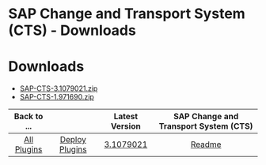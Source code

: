 
SAP Change and Transport System (CTS) - Downloads
=================================================

# Downloads

- [SAP-CTS-3.1079021.zip](https://raw.githubusercontent.com/UrbanCode/IBM-UCD-PLUGINS/main/files/SAP-CTS/SAP-CTS-3.1079021.zip)
- [SAP-CTS-1.971690.zip](https://raw.githubusercontent.com/UrbanCode/IBM-UCD-PLUGINS/main/files/SAP-CTS/SAP-CTS-1.971690.zip)

|Back to ...||Latest Version|SAP Change and Transport System (CTS) |
| :---: | :---: | :---: | :---: |
|[All Plugins](../../index.md)|[Deploy Plugins](../README.md)|[3.1079021](https://raw.githubusercontent.com/UrbanCode/IBM-UCD-PLUGINS/main/files/SAP-CTS/SAP-CTS-3.1079021.zip)|[Readme](README.md)|
